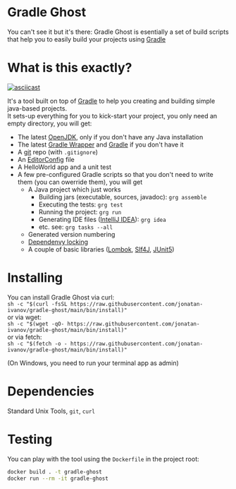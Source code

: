 # Gradle Ghost
You can't see it but it's there: Gradle Ghost is esentially a set of build scripts that help you to easily build your projects using [Gradle](https://docs.gradle.org/current/userguide/userguide.html)

# What is this exactly?

[![asciicast](https://asciinema.org/a/364593.svg)](https://asciinema.org/a/364593)

It's a tool built on top of [Gradle](https://docs.gradle.org/current/userguide/userguide.html) to help you creating and building simple java-based projects.  
It sets-up everything for you to kick-start your project, you only need an empty directory, you will get:

- The latest [OpenJDK](https://openjdk.java.net/), only if you don't have any Java installation
- The latest [Gradle Wrapper](https://docs.gradle.org/current/userguide/gradle_wrapper.html) and [Gradle](https://docs.gradle.org/current/userguide/userguide.html) if you don't have it
- A [git](https://git-scm.com/) repo (with `.gitignore`)
- An [EditorConfig](https://editorconfig.org/) file
- A HelloWorld app and a unit test
- A few pre-configured Gradle scripts so that you don't need to write them (you can owerride them), you will get
  - A Java project which just works
    - Building jars (executable, sources, javadoc): `grg assemble`
    - Executing the tests: `grg test`
    - Running the project: `grg run`
    - Generating IDE files ([IntelliJ IDEA](https://www.jetbrains.com/idea/)): `grg idea`
    - etc. see: `grg tasks --all`
  - Generated version numbering
  - [Dependenvy locking](https://docs.gradle.org/current/userguide/dependency_locking.html)
  - A couple of basic libraries ([Lombok](https://projectlombok.org/), [Slf4J](http://www.slf4j.org/), [JUnit5](https://junit.org/junit5/))

# Installing

You can install Gradle Ghost via curl:  
`sh -c "$(curl -fsSL https://raw.githubusercontent.com/jonatan-ivanov/gradle-ghost/main/bin/install)"`  
or via wget:  
`sh -c "$(wget -qO- https://raw.githubusercontent.com/jonatan-ivanov/gradle-ghost/main/bin/install)"`  
or via fetch:  
`sh -c "$(fetch -o - https://raw.githubusercontent.com/jonatan-ivanov/gradle-ghost/main/bin/install)"`

(On Windows, you need to run your terminal app as admin)

# Dependencies

Standard Unix Tools, `git`, `curl`

# Testing

You can play with the tool using the `Dockerfile` in the project root:
```sh
docker build . -t gradle-ghost
docker run --rm -it gradle-ghost
```
